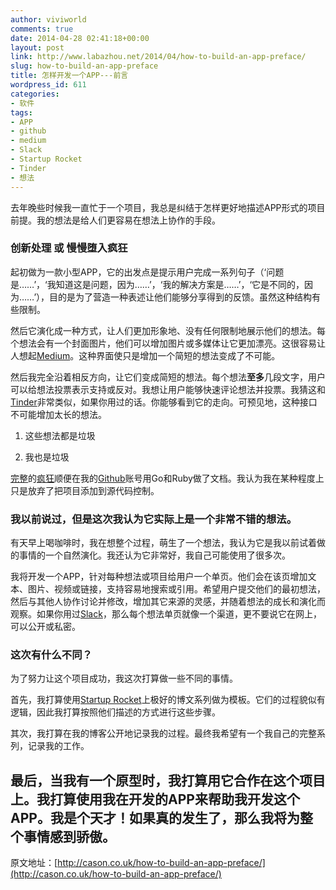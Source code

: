 ```yaml
---
author: viviworld
comments: true
date: 2014-04-28 02:41:18+00:00
layout: post
link: http://www.labazhou.net/2014/04/how-to-build-an-app-preface/
slug: how-to-build-an-app-preface
title: 怎样开发一个APP---前言
wordpress_id: 611
categories:
- 软件
tags:
- APP
- github
- medium
- Slack
- Startup Rocket
- Tinder
- 想法
---
```


去年晚些时候我一直忙于一个项目，我总是纠结于怎样更好地描述APP形式的项目前提。我的想法是给人们更容易在想法上协作的手段。


### 创新处理 或 慢慢堕入疯狂


起初做为一款小型APP，它的出发点是提示用户完成一系列句子（‘问题是……’，‘我知道这是问题，因为……’，‘我的解决方案是……’，‘它是不同的，因为……’），目的是为了营造一种表述让他们能够分享得到的反馈。虽然这种结构有些限制。

然后它演化成一种方式，让人们更加形象地、没有任何限制地展示他们的想法。每个想法会有一个封面图片，他们可以增加图片或多媒体让它更加漂亮。这很容易让人想起[Medium](https://medium.com/)。这种界面使只是增加一个简短的想法变成了不可能。

然后我完全沿着相反方向，让它们变成简短的想法。每个想法**至多**几段文字，用户可以给想法投票表示支持或反对。我想让用户能够快速评论想法并投票。我猜这和[Tinder](http://www.gotinder.com/)非常类似，如果你用过的话。你能够看到它的走向。可预见地，这种接口不可能增加太长的想法。



	
  1. 这些想法都是垃圾

	
  2. 我也是垃圾


[完整](https://github.com/alexcason/pitchcard-go)的[疯狂](https://github.com/alexcason/pitchcard-rails)顺便在我的[Github](https://github.com/alexcason)账号用Go和Ruby做了文档。我认为我在某种程度上只是放弃了把项目添加到源代码控制。


### 我以前说过，但是这次我认为它实际上是一个非常不错的想法。


有天早上喝咖啡时，我在想整个过程，萌生了一个想法，我认为它是我以前试着做的事情的一个自然演化。我还认为它非常好，我自己可能使用了很多次。

我将开发一个APP，针对每种想法或项目给用户一个单页。他们会在该页增加文本、图片、视频或链接，支持容易地搜索或引用。希望用户提交他们的最初想法，然后与其他人协作讨论并修改，增加其它来源的灵感，并随着想法的成长和演化而观察。如果你用过[Slack](https://slack.com/)，那么每个想法单页就像一个渠道，更不要说它在网上，可以公开或私密。


### 这次有什么不同？


为了努力让这个项目成功，我这次打算做一些不同的事情。

首先，我打算使用[Startup Rocket](http://www.startuprocket.com/introduction-to-app-development)上极好的博文系列做为模板。它们的过程貌似有逻辑，因此我打算按照他们描述的方式进行这些步骤。

其次，我打算在我的博客公开地记录我的过程。最终我希望有一个我自己的完整系列，记录我的工作。

最后，当我有一个原型时，我打算用它合作在这个项目上。我打算使用我在开发的APP来帮助我开发这个APP。我是个天才！如果真的发生了，那么我将为整个事情感到骄傲。
-
原文地址：[http://cason.co.uk/how-to-build-an-app-preface/](http://cason.co.uk/how-to-build-an-app-preface/)
